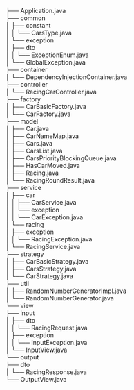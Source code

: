 ├── Application.java  
├── common  
│   ├── constant  
│   │   └── CarsType.java  
│   └── exception  
│       ├── dto  
│       │   └── ExceptionEnum.java  
│       └── GlobalException.java  
├── container  
│   └── DependencyInjectionContainer.java  
├── controller  
│   └── RacingCarController.java  
├── factory  
│   ├── CarBasicFactory.java  
│   └── CarFactory.java  
├── model  
│   ├── Car.java  
│   ├── CarNameMap.java  
│   ├── Cars.java  
│   ├── CarsList.java  
│   ├── CarsPriorityBlockingQueue.java  
│   ├── HasCarMoved.java  
│   ├── Racing.java  
│   └── RacingRoundResult.java  
├── service  
│   ├── car  
│   │   ├── CarService.java  
│   │   └── exception  
│   │       └── CarException.java  
│   └── racing  
│       ├── exception  
│       │   └── RacingException.java  
│       └── RacingService.java  
├── strategy  
│   ├── CarBasicStrategy.java  
│   ├── CarsStrategy.java  
│   └── CarStrategy.java  
├── util  
│   ├── RandomNumberGeneratorImpl.java  
│   └── RandomNumberGenerator.java  
└── view  
├── input  
│   ├── dto  
│   │   └── RacingRequest.java  
│   ├── exception  
│   │   └── InputException.java  
│   └── InputView.java  
└── output  
├── dto  
│   └── RacingResponse.java  
└── OutputView.java  
